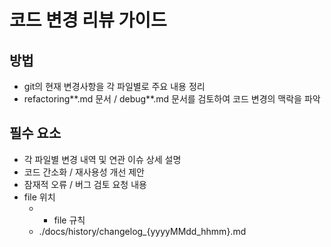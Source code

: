 # 코드 변경 리뷰 가이드

## 방법

- git의 현재 변경사항을 각 파일별로 주요 내용 정리
- refactoring*\*.md 문서 / debug*\*.md 문서를 검토하여 코드 변경의 맥락을 파악

## 필수 요소

- 각 파일별 변경 내역 및 연관 이슈 상세 설명
- 코드 간소화 / 재사용성 개선 제안
- 잠재적 오류 / 버그 검토 요청 내용
- file 위치
  - - file 규칙
  - ./docs/history/changelog\_{yyyyMMdd_hhmm}.md
